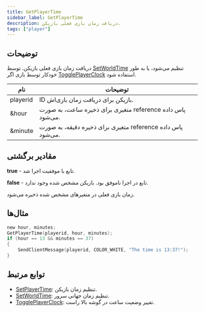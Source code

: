 ```yaml
---
title: GetPlayerTime
sidebar_label: GetPlayerTime
description: دریافت زمان بازی فعلی بازیکن.
tags: ["player"]
---
```


## توضیحات

دریافت زمان بازی فعلی بازیکن. توسط [SetWorldTime](SetWorldTime) تنظیم می‌شود، یا به طور خودکار توسط بازی اگر [TogglePlayerClock](TogglePlayerClock) استفاده شود.

| نام     | توضیحات                                                    |
| -------- | -------------------------------------------------------------- |
| playerid | ID بازیکن برای دریافت زمان بازی‌اش.                  |
| &hour    | متغیری برای ذخیره ساعت، به صورت reference پاس داده می‌شود.    |
| &minute  | متغیری برای ذخیره دقیقه، به صورت reference پاس داده می‌شود. |

## مقادیر برگشتی

**true** - تابع با موفقیت اجرا شد.

**false** - تابع در اجرا ناموفق بود. بازیکن مشخص شده وجود ندارد.

زمان بازی فعلی در متغیرهای مشخص شده ذخیره می‌شود.

## مثال‌ها

```c
new hour, minutes;
GetPlayerTime(playerid, hour, minutes);
if (hour == 13 && minutes == 37)
{
    SendClientMessage(playerid, COLOR_WHITE, "The time is 13:37!");
}
```

## توابع مرتبط

- [SetPlayerTime](SetPlayerTime): تنظیم زمان بازیکن.
- [SetWorldTime](SetWorldTime): تنظیم زمان جهانی سرور.
- [TogglePlayerClock](TogglePlayerClock): تغییر وضعیت ساعت در گوشه بالا راست.
